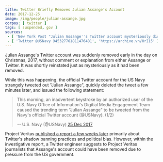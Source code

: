 ```yaml
---
title: Twitter Briefly Removes Julian Assange's Account
date: 2017-12-25
image: /img/people/julian-assange.jpg
corpos: [ twitter ]
tags: [ suspended, gov ]
sources:
 - [ 'New York Post "Julian Assange''s Twitter account mysteriously disappears" by Mark Moore (25 Dec 2017)', 'https://archive.vn/yUP7C' ]
 - [ 'Twitter @USNavy 945327761811476481', 'https://archive.vn/HrI15' ]
---
```


Julian Assange's Twitter account was suddenly removed early in the day on
Christmas, 2017, without comment or explanation from either Assange or Twitter.
It was shortly reinstated just as mysteriously as it had been removed.

While this was happening, the official Twitter account for the US Navy
strangely tweeted out "Julian Assange", quickly deleted the tweet a few minutes
later, and issued the following statement:
> This morning, an inadvertent keystroke by an authorized user of the U.S. Navy
> Office of Information's Digitial Media Engagement Team caused the trending
> term "Julian Assange" to be tweeted from the Navy's official Twitter account
> (@USNavy). (1/2)
>
> -- U.S. Navy (@USNavy) [25 Dec 2017](https://archive.vn/HrI15)

Project Veritas [published a report a few weeks
later](/e/project-veritas-reveals-twitter-shadow-banning-in-undercover-video/)
primarily about Twitter's shadow banning practices and political bias. However,
within the investigative report, a Twitter engineer suggests to Project Veritas
journalists that Assange's account could have been removed due to pressure from
the US government.
